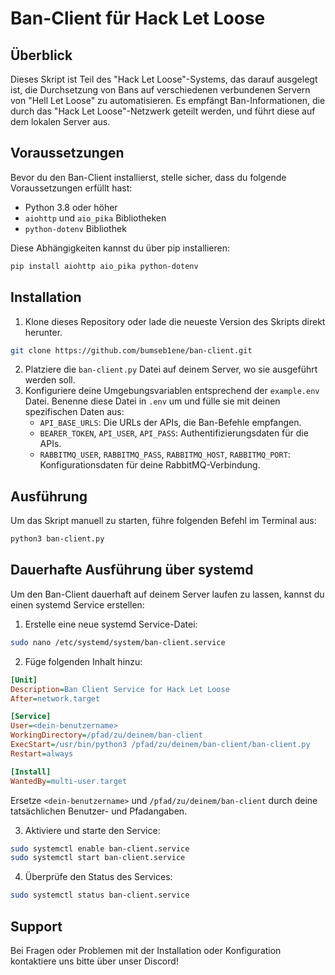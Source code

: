 # Ban-Client für Hack Let Loose

## Überblick
Dieses Skript ist Teil des "Hack Let Loose"-Systems, das darauf ausgelegt ist, die Durchsetzung von Bans auf verschiedenen verbundenen Servern von "Hell Let Loose" zu automatisieren. Es empfängt Ban-Informationen, die durch das "Hack Let Loose"-Netzwerk geteilt werden, und führt diese auf dem lokalen Server aus.

## Voraussetzungen
Bevor du den Ban-Client installierst, stelle sicher, dass du folgende Voraussetzungen erfüllt hast:
- Python 3.8 oder höher
- `aiohttp` und `aio_pika` Bibliotheken
- `python-dotenv` Bibliothek

Diese Abhängigkeiten kannst du über pip installieren:
```bash
pip install aiohttp aio_pika python-dotenv
```

## Installation
1. Klone dieses Repository oder lade die neueste Version des Skripts direkt herunter.
```bash
git clone https://github.com/bumseb1ene/ban-client.git
```
2. Platziere die `ban-client.py` Datei auf deinem Server, wo sie ausgeführt werden soll.
3. Konfiguriere deine Umgebungsvariablen entsprechend der `example.env` Datei. Benenne diese Datei in `.env` um und fülle sie mit deinen spezifischen Daten aus:
   - `API_BASE_URLS`: Die URLs der APIs, die Ban-Befehle empfangen.
   - `BEARER_TOKEN`, `API_USER`, `API_PASS`: Authentifizierungsdaten für die APIs.
   - `RABBITMQ_USER`, `RABBITMQ_PASS`, `RABBITMQ_HOST`, `RABBITMQ_PORT`: Konfigurationsdaten für deine RabbitMQ-Verbindung.

## Ausführung
Um das Skript manuell zu starten, führe folgenden Befehl im Terminal aus:
```bash
python3 ban-client.py
```

## Dauerhafte Ausführung über systemd
Um den Ban-Client dauerhaft auf deinem Server laufen zu lassen, kannst du einen systemd Service erstellen:

1. Erstelle eine neue systemd Service-Datei:
```bash
sudo nano /etc/systemd/system/ban-client.service
```

2. Füge folgenden Inhalt hinzu:
```ini
[Unit]
Description=Ban Client Service for Hack Let Loose
After=network.target

[Service]
User=<dein-benutzername>
WorkingDirectory=/pfad/zu/deinem/ban-client
ExecStart=/usr/bin/python3 /pfad/zu/deinem/ban-client/ban-client.py
Restart=always

[Install]
WantedBy=multi-user.target
```
Ersetze `<dein-benutzername>` und `/pfad/zu/deinem/ban-client` durch deine tatsächlichen Benutzer- und Pfadangaben.

3. Aktiviere und starte den Service:
```bash
sudo systemctl enable ban-client.service
sudo systemctl start ban-client.service
```

4. Überprüfe den Status des Services:
```bash
sudo systemctl status ban-client.service
```

## Support
Bei Fragen oder Problemen mit der Installation oder Konfiguration kontaktiere uns bitte über unser Discord!